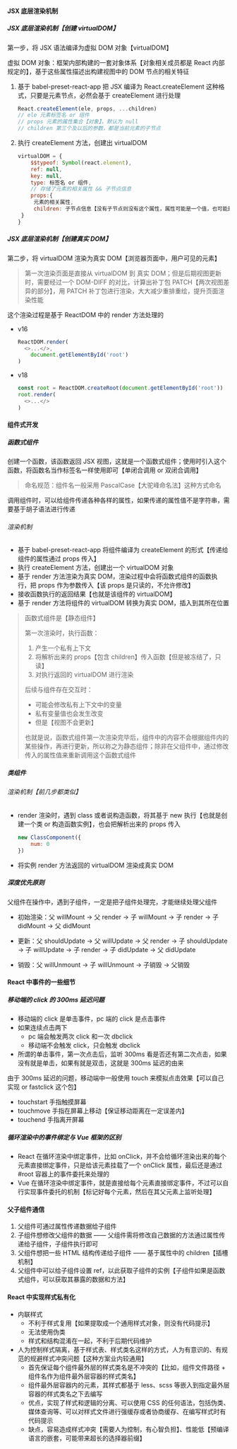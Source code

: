 #### JSX 底层渲染机制

##### JSX 底层渲染机制【创建 virtualDOM】

第一步，将 JSX 语法编译为虚拟 DOM 对象【virtualDOM】

虚拟 DOM 对象：框架内部构建的一套对象体系【对象相关成员都是 React 内部规定的】，基于这些属性描述出构建视图中的 DOM 节点的相关特征

1. 基于 babel-preset-react-app 把 JSX 编译为 React.createElement 这种格式，只要是元素节点，必然会基于 createElement 进行处理

   ```js
   React.createElement(ele, props, ...children)
   // ele 元素标签名 or 组件
   // props 元素的属性集合【对象】，默认为 null
   // children 第三个及以后的参数，都是当前元素的子节点
   ```

2. 执行 createElement 方法，创建出 virtualDOM

   ```js
   virtualDOM = {
       $$typeof: Symbol(react.element),
       ref: null,
       key: null,
       type: 标签名 or 组件,
       // 存储了元素的相关属性 && 子节点信息
       props:{
       	元素的相关属性,
       	children: 子节点信息【没有子节点则没有这个属性，属性可能是一个值，也可能是一个数组】
   	}
   }
   ```

##### JSX 底层渲染机制【创建真实 DOM】

第二步，将 virtualDOM 渲染为真实 DOM【浏览器页面中，用户可见的元素】

> 第一次渲染页面是直接从 virtualDOM 到 真实 DOM；但是后期视图更新时，需要经过一个 DOM-DIFF 的对比，计算出补丁包 PATCH【两次视图差异的部分】，用 PATCH 补丁包进行渲染，大大减少重排重绘，提升页面渲染性能

这个渲染过程是基于 ReactDOM 中的 render 方法处理的

- v16

  ```js
  ReactDOM.render(
  	<>...</>,
      document.getElementById('root')
  )
  ```

- v18

  ```js
  const root = ReactDOM.createRoot(document.getElementById('root'))
  root.render(
  	<>...</>
  )
  ```

#### 组件式开发

##### 函数式组件

创建一个函数，该函数返回 JSX 视图，这就是一个函数式组件；使用时引入这个函数，将函数名当作标签名一样使用即可【单闭合调用 or 双闭合调用】

> 命名规范：组件名一般采用 PascalCase【大驼峰命名法】这种方式命名

调用组件时，可以给组件传递各种各样的属性，如果传递的属性值不是字符串，需要基于胡子语法进行传递

###### 渲染机制

- 基于 babel-preset-react-app 将组件编译为 createElement 的形式【传递给组件的属性通过 props 传入】
- 执行 createElement 方法，创建出一个 virtualDOM 对象
- 基于 render 方法渲染为真实 DOM，渲染过程中会将函数式组件的函数执行，把 props 作为参数传入【该 props 是只读的，不允许修改】
- 接收函数执行的返回结果【也就是该组件的 virtualDOM】
- 基于 render 方法将组件的 virtualDOM 转换为真实 DOM，插入到其所在位置

> 函数式组件是【静态组件】
>
> 第一次渲染时，执行函数：
>
> 1. 产生一个私有上下文
> 2. 将解析出来的 props【包含 children】传入函数【但是被冻结了，只读】
> 3. 对执行返回的 virtualDOM 进行渲染
>
> 后续与组件存在交互时：
>
> - 可能会修改私有上下文中的变量
> - 私有变量值也会发生改变
> - 但是【视图不会更新】
>
> 也就是说，函数式组件第一次渲染完毕后，组件中的内容不会根据组件内的某些操作，再进行更新，所以称之为静态组件；除非在父组件中，通过修改传入的属性值来重新调用这个函数式组件

##### 类组件

###### 渲染机制【前几步都类似】

- render 渲染时，遇到 class 或者说构造函数，将其基于 new 执行【也就是创建一个类 or 构造函数实例】，也会把解析出来的 props 传入

  ```js
  new ClassComponent({
      num: 0
  })
  ```

- 将实例 render 方法返回的 virtualDOM 渲染成真实 DOM

##### 深度优先原则

父组件在操作中，遇到子组件，一定是把子组件处理完，才能继续处理父组件

- 初始渲染：父 willMount -> 父 render -> 子 willMount -> 子 render -> 子 didMount -> 父 didMount

- 更新：父 shouldUpdate -> 父 willUpdate -> 父 render -> 子 shouldUpdate -> 子 willUpdate -> 子 render -> 子 didUpdate -> 父 didUpdate

- 销毁：父 willUnmount -> 子 willUnmount -> 子销毁 -> 父销毁

#### React 中事件的一些细节

##### 移动端的 click 的 300ms 延迟问题

- 移动端的 click 是单击事件，pc 端的 click 是点击事件
- 如果连续点击两下
  - pc 端会触发两次 click 和一次 dbclick
  - 移动端不会触发 click，只会触发 dbclick
- 所谓的单击事件，第一次点击后，监听 300ms 看是否还有第二次点击，如果没有就是单击，如果有就是双击，这就是 300ms 延迟的由来

由于 300ms 延迟的问题，移动端中一般使用 touch 来模拟点击效果【可以自己实现 or fastclick 这个包】

- touchstart 手指触摸屏幕
- touchmove 手指在屏幕上移动【保证移动距离在一定误差内】
- touchend 手指离开屏幕

##### 循环渲染中的事件绑定与 Vue 框架的区别

- React 在循环渲染中绑定事件，比如 onClick，并不会给循环渲染出来的每个元素直接绑定事件，只是给该元素挂载了一个 onClick 属性，最后还是通过 #root 容器上的事件委托来处理的
- Vue 在循环渲染中绑定事件，就是直接给每个元素直接绑定事件，不过可以自行实现事件委托的机制【标记好每个元素，然后在其父元素上监听处理】

#### 父子组件通信

1. 父组件可通过属性传递数据给子组件
2. 子组件想修改父组件的数据 —— 父组件需将修改自己数据的方法通过属性传递给子组件，子组件执行即可
3. 父组件想把一些 HTML 结构传递给子组件 —— 基于属性中的 children【插槽机制】
4. 父组件中可以给子组件设置 ref，以此获取子组件的实例【子组件如果是函数式组件，可以获取其暴露的数据和方法】

#### React 中实现样式私有化

- 内联样式
  - 不利于样式复用【如果提取成一个通用样式对象，则没有代码提示】
  - 无法使用伪类
  - 样式和结构混淆在一起，不利于后期代码维护
- 人为控制样式隔离，基于样式表、样式类名这样的方式，人为有意识的、有规范的规避样式冲突问题【这种方案业内较通用】
  - 首先保证每个组件最外层的样式类名是不冲突的【比如，组件文件路径 + 组件名作为组件最外层容器的样式类名】
  - 组件最外层容器内的元素，其样式都基于 less、scss 等嵌入到指定最外层容器的样式类名之下去编写
  - 优点，实现了样式和逻辑的分离、可以使用 CSS 的任何语法，包括伪类、媒体查询等、可以对样式文件进行强缓存或者协商缓存、在编写样式时有代码提示
  - 缺点，容易造成样式冲突【需要人为控制，有心智负担】、性能低【预编译语言的嵌套，可能带来超长的选择器前缀】
